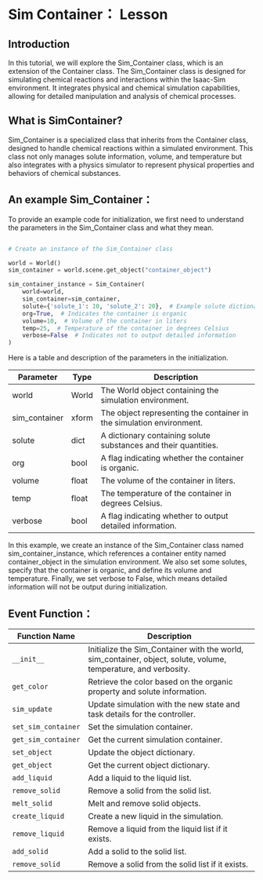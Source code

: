 # Sim Container： Lesson
## Introduction
In this tutorial, we will explore the Sim_Container class, which is an extension of the Container class. The Sim_Container class is designed for simulating chemical reactions and interactions within the Isaac-Sim environment. It integrates physical and chemical simulation capabilities, allowing for detailed manipulation and analysis of chemical processes.

## What is SimContainer?
Sim_Container is a specialized class that inherits from the Container class, designed to handle chemical reactions within a simulated environment. This class not only manages solute information, volume, and temperature but also integrates with a physics simulator to represent physical properties and behaviors of chemical substances.

## An example Sim_Container：
To provide an example code for initialization, we first need to understand the parameters in the Sim_Container class and what they mean. 

```python

# Create an instance of the Sim_Container class

world = World()
sim_container = world.scene.get_object("container_object")

sim_container_instance = Sim_Container(
    world=world,
    sim_container=sim_container,
    solute={'solute_1': 10, 'solute_2': 20},  # Example solute dictionary
    org=True,  # Indicates the container is organic
    volume=10,  # Volume of the container in liters
    temp=25,  # Temperature of the container in degrees Celsius
    verbose=False  # Indicates not to output detailed information
)
```
Here is a table and description of the parameters in the initialization.

|Parameter    | Type | Description |
| ----------- | ----------- |----------- |
| world    | World      |The World object containing the simulation environment.    |
| sim_container   | 	 xform    |The object representing the container in the simulation environment.     |
| solute   | 	dict        |A dictionary containing solute substances and their quantities.      |
| org   |bool       |A flag indicating whether the container is organic.     |
| volume   | float     |The volume of the container in liters. |
| temp	   | float        |The temperature of the container in degrees Celsius.      |
| verbose		   | bool        |A flag indicating whether to output detailed information.      |

In this example, we create an instance of the Sim_Container class named sim_container_instance, which references a container entity named container_object in the simulation environment. We also set some solutes, specify that the container is organic, and define its volume and temperature. Finally, we set verbose to False, which means detailed information will not be output during initialization.

## Event Function：

| Function Name       | Description                                                                                       |
|---------------------|---------------------------------------------------------------------------------------------------|
| `__init__`          | Initialize the Sim_Container with the world, sim_container, object, solute, volume, temperature, and verbosity.|
| `get_color`         | Retrieve the color based on the organic property and solute information.                           |
| `sim_update`        | Update simulation with the new state and task details for the controller.                          |
| `set_sim_container` | Set the simulation container.                                                                     |
| `get_sim_container` | Get the current simulation container.                                                             |
| `set_object`        | Update the object dictionary.                                                                     |
| `get_object`        | Get the current object dictionary.                                                                |
| `add_liquid`        | Add a liquid to the liquid list.                                                                  |
| `remove_solid`      | Remove a solid from the solid list.                                                               |
| `melt_solid`        | Melt and remove solid objects.                                                                    |
| `create_liquid`     | Create a new liquid in the simulation.                                                            |
| `remove_liquid`     | Remove a liquid from the liquid list if it exists.                                                |
| `add_solid`         | Add a solid to the solid list.                                                                    |
| `remove_solid`      | Remove a solid from the solid list if it exists.     
